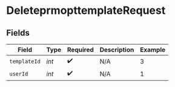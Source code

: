 # DeleteprmopttemplateRequest


## Fields

| Field              | Type               | Required           | Description        | Example            |
| ------------------ | ------------------ | ------------------ | ------------------ | ------------------ |
| `templateId`       | *int*              | :heavy_check_mark: | N/A                | 3                  |
| `userId`           | *int*              | :heavy_check_mark: | N/A                | 1                  |